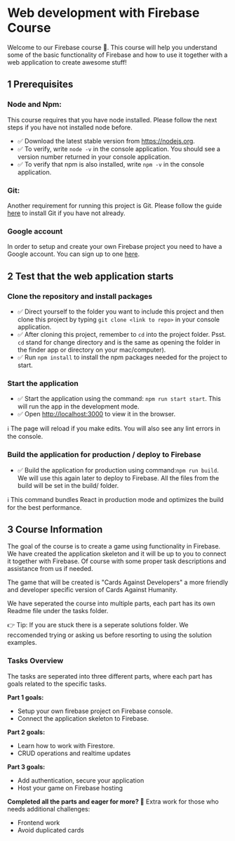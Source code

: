 # Web development with Firebase Course
Welcome to our Firebase course 🙌. This course will help you understand some of the basic functionality of Firebase and how to use it together with a web application to create awesome stuff!

## 1 Prerequisites

### Node and Npm:
This course requires that you have node installed. Please follow the next steps if you have not installed node before.
- ✅  Download the latest stable version from https://nodejs.org.
- ✅  To verify, write `node -v` in the console application. You should see a version number returned in your console application.
- ✅  To verify that npm is also installed, write `npm -v` in the console application.

### Git:
Another requirement for running this project is Git. Please follow the guide [here](https://git-scm.com/book/en/v2/Getting-Started-Installing-Git) to install Git if you have not already.

### Google account
In order to setup and create your own Firebase project you need to have a Google account. You can sign up to one [here](https://www.google.com/account/about/).

## 2 Test that the web application starts 

### Clone the repository and install packages
- ✅  Direct yourself to the folder you want to include this project and then clone this project by typing `git clone <link to repo>` in your console application.
- ✅  After cloning this project, remember to `cd` into the project folder. Psst. `cd` stand for change directory and is the same as opening the folder in the finder app or directory on your mac/computer).
- ✅  Run `npm install` to install the npm packages needed for the project to start. 

### Start the application
- ✅  Start the application using the command: `npm run start start`. This will run the app in the development mode.
- ✅  Open [http://localhost:3000](http://localhost:3000) to view it in the browser.

ℹ️  The page will reload if you make edits. You will also see any lint errors in the console.

### Build the application for production / deploy to Firebase
- ✅  Build the application for production using command:`npm run build`. We will use this again later to deploy to Firebase. All the files from the build will be set in the build/ folder.

ℹ️  This command bundles React in production mode and optimizes the build for the best performance.

## 3 Course Information
The goal of the course is to create a game using functionality in Firebase. We have created the application skeleton and it will be up to you to connect it together with Firebase. Of course with some proper task descriptions and assistance from us if needed. 

The game that will be created is "Cards Against Developers" a more friendly and developer specific version of Cards Against Humanity.

We have seperated the course into multiple parts, each part has its own Readme file under the tasks folder.

👉 Tip: If you are stuck there is a seperate solutions folder. We reccomended trying or asking us before resorting to using the solution examples. 

### Tasks Overview
The tasks are seperated into three different parts, where each part has goals related to the specific tasks. 

**Part 1 goals:**
- Setup your own firebase project on Firebase console.
- Connect the application skeleton to Firebase. 

**Part 2 goals:**
- Learn how to work with Firestore.
- CRUD operations and realtime updates

**Part 3 goals:**
- Add authentication, secure your application
- Host your game on Firebase hosting

**Completed all the parts and eager for more? 💪**
Extra work for those who needs additional challenges: 
- Frontend work
- Avoid duplicated cards